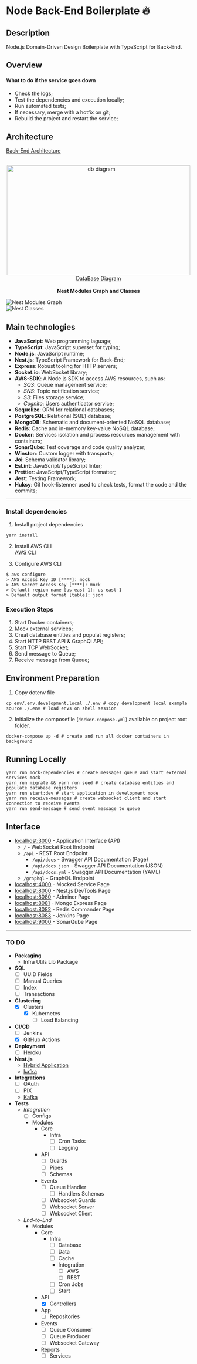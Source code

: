 # Node Back-End Boilerplate :fire:

## Description

Node.js Domain-Driven Design Boilerplate with TypeScript for Back-End.

## Overview

#### What to do if the service goes down

- Check the logs;
- Test the dependencies and execution locally;
- Run automated tests;
- If necessary, merge with a hotfix on git;
- Rebuild the project and restart the service;

## Architecture

[Back-End Architecture](https://google.com)  

<div align='center'>
<br>
<a href='https://dbdiagram.io/d/6338e5857b3d2034ff03a8c4'>
<img src='./docs/database.png' alt='db diagram' height='300hv' width='500wv'>
<br>
DataBase Diagram
</a>
</div>

<div align='center'>
<br>
<b>Nest Modules Graph and Classes</b>
</div>

![Nest Modules Graph](./docs/graph.png)  
![Nest Classes](./docs/classes.png)  

## Main technologies

- **JavaScript**: Web programming laguage;
- **TypeScript**: JavaScript superset for typing;
- **Node.js**: JavaScript runtime;
- **Nest.js**: TypeScript Framework for Back-End;
- **Express**: Robust tooling for HTTP servers;
- **Socket.io**: WebSocket library;
- **AWS-SDK**: A Node.js SDK to access AWS resources, such as:
  * _SQS_: Queue management service;
  * _SNS_: Topic notification service;
  * _S3_: Files storage service;
  * _Cognito_: Users authenticator service;
- **Sequelize**: ORM for relational databases;
- **PostgreSQL**: Relational (SQL) database;
- **MongoDB**: Schematic and document-oriented NoSQL database;
- **Redis**: Cache and in-memory key-value NoSQL database;
- **Docker**: Services isolation and process resources management with containers;
- **SonarQube**: Test coverage and code quality analyzer;
- **Winston**: Custom logger with transports;
- **Joi**: Schema validator library;
- **EsLint**: JavaScript/TypeScript linter;
- **Prettier**: JavaScript/TypeScript formatter;
- **Jest**: Testing Framework;
- **Huksy**: Git hook-listenner used to check tests, format the code and the commits;

---

### Install dependencies

1. Install project dependencies  
```shell
yarn install
```

2. Install AWS CLI  
[AWS CLI](https://docs.aws.amazon.com/cli/latest/userguide/getting-started-install.html)

3. Configure AWS CLI
```shell
$ aws configure
> AWS Access Key ID [****]: mock
> AWS Secret Access Key [****]: mock
> Default region name [us-east-1]: us-east-1
> Default output format [table]: json
```

### Execution Steps

1. Start Docker containers;
1. Mock external services;
1. Creat database entities and populat registers;
1. Start HTTP REST API & GraphQl API;
1. Start TCP WebSocket;
1. Send message to Queue;
1. Receive message from Queue;

## Environment Preparation

1. Copy dotenv file  
```shell
cp env/.env.development.local ./.env # copy development local example
source ./.env # load envs on shell session
```

2. Initialize the composefile (`docker-compose.yml`) available on project root folder.

```shell
docker-compose up -d # create and run all docker containers in background
```

## Running Locally

```shell
yarn run mock-dependencies # create messages queue and start external services mock
yarn run migrate && yarn run seed # create database entities and populate database registers
yarn run start:dev # start application in development mode
yarn run receive-messages # create websocket client and start connection to receive events
yarn run send-message # send event message to queue
```

## Interface

- [localhost:3000](`http://localhost:3000/`) - Application Interface (API)  
  * `/` - WebSocket Root Endpoint
  * `/api` - REST Root Endpoint
  	- `/api/docs` - Swagger API Documentation (Page)
  	- `/api/docs.json` - Swagger API Documentation (JSON)
  	- `/api/docs.yml` - Swagger API Documentation (YAML)
  * `/graphql` - GraphQL Endpoint
- [localhost:4000](`http://localhost:4000/`) - Mocked Service Page  
- [localhost:8000](`http://localhost:8000/`) - Nest.js DevTools Page  
- [localhost:8080](`http://localhost:8080/`) - Adminer Page  
- [localhost:8081](`http://localhost:8081/`) - Mongo Express Page  
- [localhost:8082](`http://localhost:8082/`) - Redis Commander Page  
- [localhost:8083](`http://localhost:8083/`) - Jenkins Page  
- [localhost:9000](`http://localhost:9000/`) - SonarQube Page  

___

### TO DO

- **Packaging**
	- Infra Utils Lib Package
- **SQL**
	- [ ] UUID Fields
	- [ ] Manual Queries
	- [ ] Index
	- [ ] Transactions
- **Clustering**
	- [x] Clusters
		- [x] Kubernetes
			- [ ] Load Balancing
- **CI/CD**
	- [ ] Jenkins
	- [x] GitHub Actions
- **Deployment**
	- [ ] Heroku
- **Nest.js**
	- [Hybrid Application](https://docs.nestjs.com/faq/hybrid-application)
	- [kafka](https://docs.nestjs.com/microservices/kafka)
- **Integrations**
	- [ ] OAuth
	- [ ] PIX
	- [Kafka](#to-do)
- **Tests**
	* _Integration_
		- [ ] Configs
		- Modules
			- Core
				- Infra
					- [ ] Cron Tasks
					- [ ] Logging
			- API
				- [ ] Guards
				- [ ] Pipes
				- [ ] Schemas
			- Events
				- [ ] Queue Handler
					- [ ] Handlers Schemas
				- [ ] Websocket Guards
				- [ ] Websocket Server
				- [ ] Websocket Client
	* _End-to-End_
		- Modules
			- Core
				- Infra
					- [ ] Database
					- [ ] Data
					- [ ] Cache
					- Integration
						- [ ] AWS
						- [ ] REST
					- [ ] Cron Jobs
					- [ ] Start
			- API
				- [x] Controllers
			- App
				- [ ] Repositories
			- Events
				- [ ] Queue Consumer
				- [ ] Queue Producer
				- [ ] Websocket Gateway
			- Reports
				- [ ] Services

